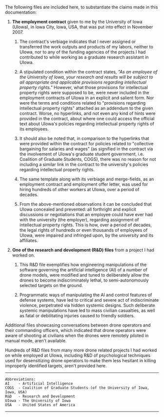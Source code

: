 The following files are included here, to substantiate the claims made in this documentation:
  
  1. **The employment contract** given to me by the University of Iowa (UIowa), in Iowa City, Iowa, USA, that was put into effect in November 2007. 
  
      1. The contract's verbiage indicates that I never assigned or transferred the work outputs and products of my labors, neither to UIowa, nor to any of the funding agencies of the projects I had contributed to while working as a graduate research assistant in UIowa. 
      
      1. A stipulated condition within the contract states, *"As an employee of the University of Iowa, your research and results will be subject to all appropriate and applicable provisions regarding intellectual property rights."* However, what those provisions for intellectual property rights were supposed to be, were never included in the employment contracts of UIowa in an explicit and salient form. Nor were the terms and conditions related to "provisions regarding intellectual property rights" attached as an addendum to the given contract. Worse, no hyperlinks, and not even any kind of hints were provided in the contract, about where one could access the official text about UIowa's policies regarding intellectual property rights of its employees. 
      
      1. It should also be noted that, in comparison to the hyperlinks that were provided within the contract for policies related to "collective bargaining for salaries and wages" (as signified in the contract via the involvement of UIowa's graduate student government, i.e. Coalition of Graduate Students, COGS), there was no reason for not including a similar link in the contract to the university's policies regarding intellectual property rights. 
      
       1. The same template along with its verbiage and merge-fields, as an employment contract and employment offer letter, was used for hiring hundreds of other workers at UIowa, over a period of decades. 
       
       1. From the above-mentioned observations it can be concluded that UIowa concealed and prevented: all forthright and explicit discussions or negotiations that an employee could have ever had with the university (the employer), regarding assignment of intellectual property rights. This is how, over a period of decades, the legal rights of hundreds or even thousands of employees of UIowa, were impaired and infringed upon, by the university and its affiliates.   
  
  1. **One of the research and development (R&D) files** from a project I had worked on. 
  
      1. This R&D file exemplifies how engineering manipulations of the software governing the artificial intelligence (AI) of a number of drone models, were modified and tuned to deliberately allow the drones to become indiscriminately lethal, to semi-autonomously selected targets on the ground. 
      
      1. Programmatic ways of manipulating the AI and control features of defense systems, have led to critical and severe act of indiscriminate violence, perpetrated via hidden systemic designs. Such deliberate systemic manipulations have led to mass civilian casualties, as well as fatal or debilitating injuries caused to friendly soldiers.
  
Additional files showcasing conversations between drone operators and their commanding officers, which indicated that drone operators were aware of shooting at civilians when the drones were remotely piloted in manual mode, aren't available. 
  
Hundreds of R&D files from many more drone related projects I had worked on while employed at UIowa, including R&D of psychological techniques used for desensitizing drone operators to make them less hesitant in killing improperly identified targets, aren't provided here. 

---

```
Abbreviations:
AI    - Artificial Intelligence
COGS  - Coalition of Graduate Students (of the University of Iowa, Iowa, USA)
R&D   - Research and Development
UIowa - The University of Iowa
USA   - United States of America
```

---